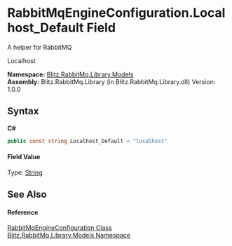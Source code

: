 # RabbitMqEngineConfiguration.Localhost_Default Field
A helper for RabbitMQ 

Localhost

**Namespace:**&nbsp;<a href="bb73495b-4531-c442-c903-5f85788dac41.md">Blitz.RabbitMq.Library.Models</a><br />**Assembly:**&nbsp;Blitz.RabbitMq.Library (in Blitz.RabbitMq.Library.dll) Version: 1.0.0

## Syntax

**C#**<br />
``` C#
public const string Localhost_Default = "localhost"
```


#### Field Value
Type: <a href="https://docs.microsoft.com/dotnet/api/system.string" target="_blank">String</a>

## See Also


#### Reference
<a href="97e19ee0-0520-07e4-4558-0887bacbdad5.md">RabbitMqEngineConfiguration Class</a><br /><a href="bb73495b-4531-c442-c903-5f85788dac41.md">Blitz.RabbitMq.Library.Models Namespace</a><br />